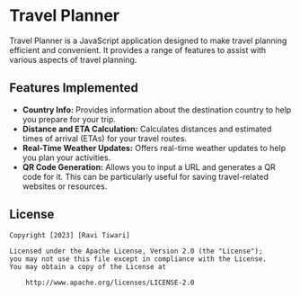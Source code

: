 # Travel Planner

Travel Planner is a JavaScript application designed to make travel planning efficient and convenient. It provides a range of features to assist with various aspects of travel planning.

## Features Implemented

- **Country Info:** Provides information about the destination country to help you prepare for your trip.
- **Distance and ETA Calculation:** Calculates distances and estimated times of arrival (ETAs) for your travel routes.
- **Real-Time Weather Updates:** Offers real-time weather updates to help you plan your activities.
- **QR Code Generation:** Allows you to input a URL and generates a QR code for it. This can be particularly useful for saving travel-related websites or resources.

## License

    Copyright [2023] [Ravi Tiwari]

    Licensed under the Apache License, Version 2.0 (the "License");
    you may not use this file except in compliance with the License.
    You may obtain a copy of the License at

        http://www.apache.org/licenses/LICENSE-2.0
